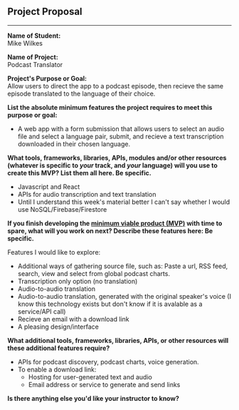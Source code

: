 ## Project Proposal

* * * * *

**Name of Student:**   
Mike Wilkes

**Name of Project:**   
Podcast Translator

**Project's Purpose or Goal:**   
Allow users to direct the app to a podcast episode, then recieve the same episode translated to the language of their choice.

**List the absolute minimum features the project requires to meet this purpose or goal:**

- A web app with a form submission that allows users to select an audio file and select a language pair, submit, and recieve a text transcription downloaded in their chosen language.

**What tools, frameworks, libraries, APIs, modules and/or other resources (whatever is specific to *your* track, and *your* language) will you use to create this MVP? List them all here. Be specific.**

- Javascript and React 
- APIs for audio transcription and text translation
- Until I understand this week's material better I can't say whether I would use NoSQL/Firebase/Firestore

**If you finish developing the [minimum viable product (MVP)](https://www.learnhowtoprogram.com/react/react-fundamentals/capstone-planning-the-minimum-viable-product) with time to spare, what will you work on next? Describe these features here: Be specific.**

Features I would like to explore:
- Additional ways of gathering source file, such as: Paste a url, RSS feed, search, view and select from global podcast charts.
- Transcription only option (no translation)
- Audio-to-audio translation
- Audio-to-audio translation, generated with the original speaker's voice (I know this technology exists but don't know if it is avalable as a service/API call)
- Recieve an email with a download link
- A pleasing design/interface

**What additional tools, frameworks, libraries, APIs, or other resources will these additional features require?**

- APIs for podcast discovery, podcast charts, voice generation.
- To enable a download link:
    - Hosting for user-generated text and audio
    - Email address or service to generate and send links

**Is there anything else you'd like your instructor to know?**